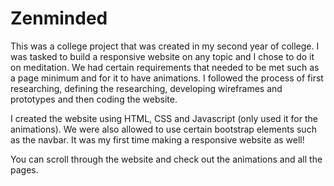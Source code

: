# Zenminded
This was a college project that was created in my second year of college. I was tasked to build a responsive website on any topic and I chose to do it on meditation. We had certain requirements that needed to be met such as a page minimum and for it to have animations. I followed the process of first researching, defining the researching, developing wireframes and prototypes and then coding the website.

I created the website using HTML, CSS and Javascript (only used it for the animations). We were also allowed to use certain bootstrap elements such as the navbar. It was my first time making a responsive website as well!

You can scroll through the website and check out the animations and all the pages.
